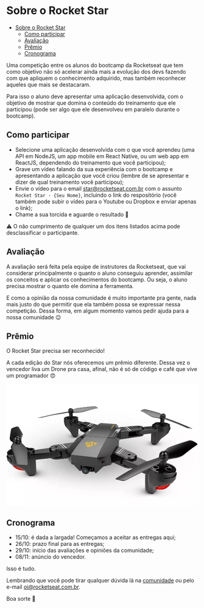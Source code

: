 # Sobre o Rocket Star

- [Sobre o Rocket Star](#sobre-o-rocket-star)
    - [Como participar](#como-participar)
    - [Avaliação](#avalia%C3%A7%C3%A3o)
    - [Prêmio](#pr%C3%AAmio)
    - [Cronograma](#cronograma)

Uma competição entre os alunos do bootcamp da Rocketseat que tem como objetivo não só acelerar ainda mais a evolução dos devs fazendo com que apliquem o conhecimento adquirido, mas também reconhecer aqueles que mais se destacaram.

Para isso o aluno deve apresentar uma aplicação desenvolvida, com o objetivo de mostrar que domina o conteúdo do treinamento que ele participou (pode ser algo que ele desenvolveu em paralelo durante o bootcamp).

## Como participar

- Selecione uma aplicação desenvolvida com o que você aprendeu (uma API em NodeJS, um app mobile em React Native, ou um web app em ReactJS, dependendo do treinamento que você participou);
- Grave um vídeo falando da sua experiência com o bootcamp e apresentando a aplicação que você criou (lembre de se apresentar e dizer de qual treinamento você participou);
- Envie o vídeo para o email star@rocketseat.com.br com o assunto `Rocket Star - {Seu Nome}`, incluindo o link do respositório (você também pode subir o vídeo para o Youtube ou Dropbox e enviar apenas o link);
- Chame a sua torcida e aguarde o resultado :rocket:

:warning: O não cumprimento de qualquer um dos itens listados acima pode desclassificar o participante.

## Avaliação

A avaliação será feita pela equipe de instrutores da Rocketseat, que vai considerar principalmente o quanto o aluno conseguiu aprender, assimilar os conceitos e aplicar os conhecimentos do bootcamp. Ou seja, o aluno precisa mostrar o quanto ele domina a ferramenta.

E como a opinião da nossa comunidade é muito importante pra gente, nada mais justo do que permitir que ela também possa se expressar nessa competição. Dessa forma, em algum momento vamos pedir ajuda para a nossa comunidade :wink:

## Prêmio

O Rocket Star precisa ser reconhecido!

A cada edição do Star nós oferecemos um prêmio diferente. Dessa vez o vencedor liva um Drone pra casa, afinal, não é só de código e café que vive um programador :heart_eyes:

![Drone Visuo Xs809hw](assets/drone.jpg)

## Cronograma

- 15/10: é dada a largada! Começamos a aceitar as entregas aqui;
- 26/10: prazo final para as entregas;
- 29/10: início das avaliações e opiniões da comunidade;
- 08/11: anúncio do vencedor.

Isso é tudo.

Lembrando que você pode tirar qualquer dúvida lá na [comunidade](http://comunidade.rocketseat.com.br) ou pelo e-mail [oi@rocketseat.com.br](mailto:oi@rocketseat.com.br).

Boa sorte :rocket:

